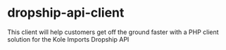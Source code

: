 dropship-api-client
===================

This client will help customers get off the ground faster with a PHP client solution for the Kole Imports Dropship API
